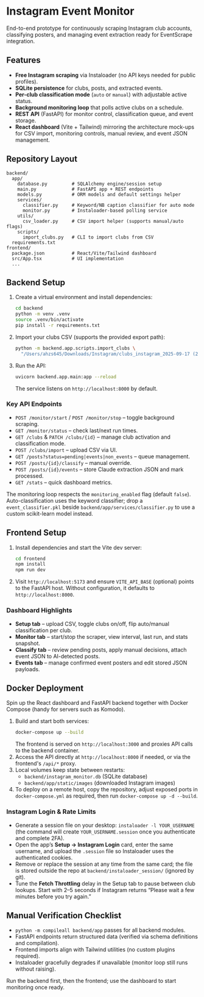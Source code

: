 # Instagram Event Monitor

End-to-end prototype for continuously scraping Instagram club accounts, classifying posters, and managing event extraction ready for EventScrape integration.

## Features
- **Free Instagram scraping** via Instaloader (no API keys needed for public profiles).
- **SQLite persistence** for clubs, posts, and extracted events.
- **Per-club classification mode** (`auto` or `manual`) with adjustable active status.
- **Background monitoring loop** that polls active clubs on a schedule.
- **REST API** (FastAPI) for monitor control, classification queue, and event storage.
- **React dashboard** (Vite + Tailwind) mirroring the architecture mock-ups for CSV import, monitoring controls, manual review, and event JSON management.

## Repository Layout
```
backend/
  app/
    database.py         # SQLAlchemy engine/session setup
    main.py             # FastAPI app + REST endpoints
    models.py           # ORM models and default settings helper
    services/
      classifier.py     # Keyword/NB caption classifier for auto mode
      monitor.py        # Instaloader-based polling service
    utils/
      csv_loader.py     # CSV import helper (supports manual/auto flags)
    scripts/
      import_clubs.py   # CLI to import clubs from CSV
  requirements.txt
frontend/
  package.json          # React/Vite/Tailwind dashboard
  src/App.tsx           # UI implementation
  ...
```

## Backend Setup
1. Create a virtual environment and install dependencies:
   ```bash
   cd backend
   python -m venv .venv
   source .venv/bin/activate
   pip install -r requirements.txt
   ```
2. Import your clubs CSV (supports the provided export path):
   ```bash
   python -m backend.app.scripts.import_clubs \
     "/Users/ahzs645/Downloads/Instagram/clubs_instagram_2025-09-17 (2).csv"
   ```
3. Run the API:
   ```bash
   uvicorn backend.app.main:app --reload
   ```
   The service listens on `http://localhost:8000` by default.

### Key API Endpoints
- `POST /monitor/start` / `POST /monitor/stop` – toggle background scraping.
- `GET /monitor/status` – check last/next run times.
- `GET /clubs` & `PATCH /clubs/{id}` – manage club activation and classification mode.
- `POST /clubs/import` – upload CSV via UI.
- `GET /posts?status=pending|events|non_events` – queue management.
- `POST /posts/{id}/classify` – manual override.
- `POST /posts/{id}/events` – store Claude extraction JSON and mark processed.
- `GET /stats` – quick dashboard metrics.

The monitoring loop respects the `monitoring_enabled` flag (default `false`). Auto-classification uses the keyword classifier; drop a `event_classifier.pkl` beside `backend/app/services/classifier.py` to use a custom scikit-learn model instead.

## Frontend Setup
1. Install dependencies and start the Vite dev server:
   ```bash
   cd frontend
   npm install
   npm run dev
   ```
2. Visit `http://localhost:5173` and ensure `VITE_API_BASE` (optional) points to the FastAPI host. Without configuration, it defaults to `http://localhost:8000`.

### Dashboard Highlights
- **Setup tab** – upload CSV, toggle clubs on/off, flip auto/manual classification per club.
- **Monitor tab** – start/stop the scraper, view interval, last run, and stats snapshot.
- **Classify tab** – review pending posts, apply manual decisions, attach event JSON to AI-detected posts.
- **Events tab** – manage confirmed event posters and edit stored JSON payloads.

## Docker Deployment
Spin up the React dashboard and FastAPI backend together with Docker Compose (handy for servers such as Komodo).

1. Build and start both services:
   ```bash
   docker-compose up --build
   ```
   The frontend is served on `http://localhost:3000` and proxies API calls to the backend container.
2. Access the API directly at `http://localhost:8000` if needed, or via the frontend's `/api/*` proxy.
3. Local volumes keep state between restarts:
   - `backend/instagram_monitor.db` (SQLite database)
   - `backend/app/static/images` (downloaded Instagram images)
4. To deploy on a remote host, copy the repository, adjust exposed ports in `docker-compose.yml` as required, then run `docker-compose up -d --build`.

### Instagram Login & Rate Limits
- Generate a session file on your desktop: `instaloader -l YOUR_USERNAME` (the command will create `YOUR_USERNAME.session` once you authenticate and complete 2FA).
- Open the app’s **Setup → Instagram Login** card, enter the same username, and upload the `.session` file so Instaloader uses the authenticated cookies.
- Remove or replace the session at any time from the same card; the file is stored outside the repo at `backend/instaloader_session/` (ignored by git).
- Tune the **Fetch Throttling** delay in the Setup tab to pause between club lookups. Start with 2–5 seconds if Instagram returns “Please wait a few minutes before you try again.”

## Manual Verification Checklist
- `python -m compileall backend/app` passes for all backend modules.
- FastAPI endpoints return structured data (verified via schema definitions and compilation).
- Frontend imports align with Tailwind utilities (no custom plugins required).
- Instaloader gracefully degrades if unavailable (monitor loop still runs without raising).

Run the backend first, then the frontend; use the dashboard to start monitoring once ready.
